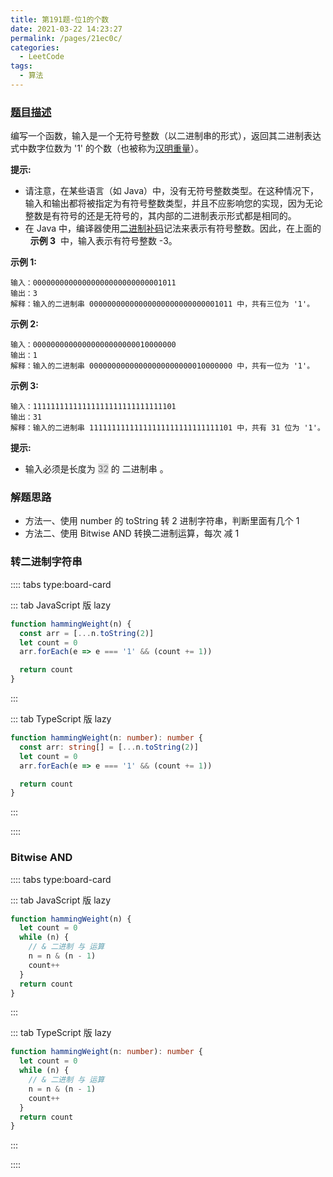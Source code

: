 ```yaml
---
title: 第191题-位1的个数
date: 2021-03-22 14:23:27
permalink: /pages/21ec0c/
categories:
  - LeetCode
tags:
  - 算法
---
```


### [题目描述](https://leetcode-cn.com/problems/number-of-1-bits/)

编写一个函数，输入是一个无符号整数（以二进制串的形式），返回其二进制表达式中数字位数为 '1' 的个数（也被称为[汉明重量](https://baike.baidu.com/item/%E6%B1%89%E6%98%8E%E9%87%8D%E9%87%8F)）。

**提示:**

- 请注意，在某些语言（如 Java）中，没有无符号整数类型。在这种情况下，输入和输出都将被指定为有符号整数类型，并且不应影响您的实现，因为无论整数是有符号的还是无符号的，其内部的二进制表示形式都是相同的。
- 在 Java 中，编译器使用[二进制补码](https://baike.baidu.com/item/%E8%A1%A5%E7%A0%81/6854613?fromtitle=%E4%BA%8C%E8%BF%9B%E5%88%B6%E8%A1%A5%E7%A0%81&fromid=5295284)记法来表示有符号整数。因此，在上面的   **示例 3**  中，输入表示有符号整数 -3。

<!-- more -->

**示例 1:**

```
输入：00000000000000000000000000001011
输出：3
解释：输入的二进制串 00000000000000000000000000001011 中，共有三位为 '1'。
```

**示例 2:**

```
输入：00000000000000000000000010000000
输出：1
解释：输入的二进制串 00000000000000000000000010000000 中，共有一位为 '1'。
```

**示例 3:**

```
输入：11111111111111111111111111111101
输出：31
解释：输入的二进制串 11111111111111111111111111111101 中，共有 31 位为 '1'。
```

**提示:**

- 输入必须是长度为 <span style="background: #ddd; color: #666;">32</span> 的 二进制串 。

### 解题思路

- 方法一、使用 number 的 toString 转 2 进制字符串，判断里面有几个 1
- 方法二、使用 Bitwise AND 转换二进制运算，每次 减 1

### 转二进制字符串

:::: tabs type:board-card

::: tab JavaScript 版 lazy

```JavaScript
function hammingWeight(n) {
  const arr = [...n.toString(2)]
  let count = 0
  arr.forEach(e => e === '1' && (count += 1))

  return count
}
```

:::

::: tab TypeScript 版 lazy

```TypeScript
function hammingWeight(n: number): number {
  const arr: string[] = [...n.toString(2)]
  let count = 0
  arr.forEach(e => e === '1' && (count += 1))

  return count
}
```

:::

::::

### Bitwise AND

:::: tabs type:board-card

::: tab JavaScript 版 lazy

```JavaScript
function hammingWeight(n) {
  let count = 0
  while (n) {
    // & 二进制 与 运算
    n = n & (n - 1)
    count++
  }
  return count
}
```

:::

::: tab TypeScript 版 lazy

```TypeScript
function hammingWeight(n: number): number {
  let count = 0
  while (n) {
    // & 二进制 与 运算
    n = n & (n - 1)
    count++
  }
  return count
}
```

:::

::::
